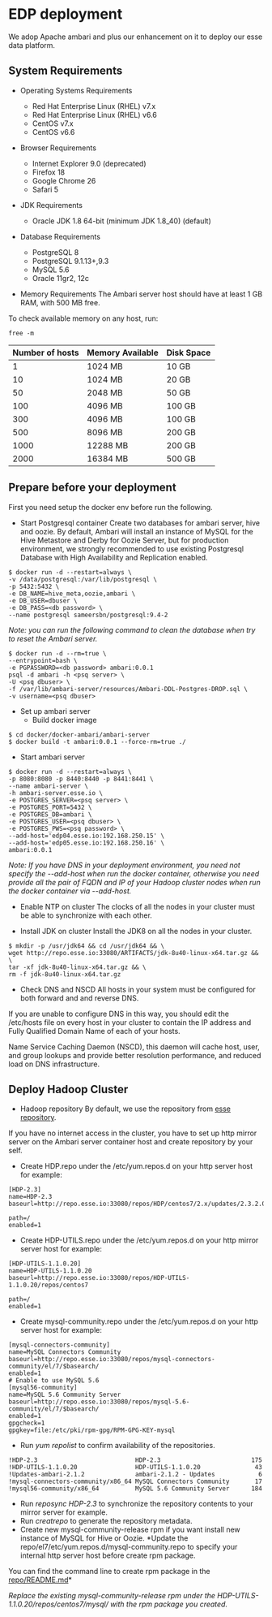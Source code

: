 # EDP deployment

We adop Apache ambari and plus our enhancement on it to deploy our esse data platform.

## System Requirements

* Operating Systems Requirements
  - Red Hat Enterprise Linux (RHEL) v7.x
  - Red Hat Enterprise Linux (RHEL) v6.6
  - CentOS v7.x
  - CentOS v6.6

* Browser Requirements
  - Internet Explorer 9.0 (deprecated)
  - Firefox 18
  - Google Chrome 26
  - Safari 5

* JDK Requirements
  - Oracle JDK 1.8 64-bit (minimum JDK 1.8_40) (default)

* Database Requirements
  - PostgreSQL 8
  - PostgreSQL 9.1.13+,9.3
  - MySQL 5.6
  - Oracle 11gr2, 12c

* Memory Requirements
The Ambari server host should have at least 1 GB RAM, with 500 MB free.

To check available memory on any host, run:
```
free -m
```

| Number of hosts | Memory Available | Disk Space |
|-----------------|------------------|------------|
| 1  | 1024 MB | 10 GB
| 10 | 1024 MB | 20 GB
| 50 | 2048 MB | 50 GB
| 100| 4096 MB |100 GB
| 300| 4096 MB |100 GB
| 500| 8096 MB |200 GB
|1000|12288 MB |200 GB
|2000|16384 MB |500 GB

## Prepare before your deployment

First you need setup the docker env before run the following.

* Start Postgresql container
Create two databases for ambari server, hive and oozie. By default, Ambari will install an instance of MySQL for the Hive Metastore and Derby for Oozie Server, but for production environment, we strongly recommended to use existing Postgresql Database with High Availability and Replication enabled.
```
$ docker run -d --restart=always \
-v /data/postgresql:/var/lib/postgresql \
-p 5432:5432 \
-e DB_NAME=hive_meta,oozie,ambari \
-e DB_USER=dbuser \
-e DB_PASS=<db password> \
--name postgresql sameersbn/postgresql:9.4-2
```

*Note: you can run the following command to clean the database when try to reset the Ambari server.*
```
$ docker run -d --rm=true \
--entrypoint=bash \
-e PGPASSWORD=<db password> ambari:0.0.1 
psql -d ambari -h <psq server> \
-U <psq dbuser> \
-f /var/lib/ambari-server/resources/Ambari-DDL-Postgres-DROP.sql \
-v username=<psq dbuser>
```

* Set up ambari server
  - Build docker image
```
$ cd docker/docker-ambari/ambari-server
$ docker build -t ambari:0.0.1 --force-rm=true ./
```

  - Start ambari server
```
$ docker run -d --restart=always \
-p 8080:8080 -p 8440:8440 -p 8441:8441 \
--name ambari-server \
-h ambari-server.esse.io \
-e POSTGRES_SERVER=<psq server> \
-e POSTGRES_PORT=5432 \
-e POSTGRES_DB=ambari \
-e POSTGRES_USER=<psq dbuser> \
-e POSTGRES_PWS=<psq password> \
--add-host='edp04.esse.io:192.168.250.15' \
--add-host='edp05.esse.io:192.168.250.16' \
ambari:0.0.1
```
*Note: If you have DNS in your deployment environment, you need not specify the --add-host when run the docker container, otherwise you need provide all  the pair of FQDN and IP of your Hadoop cluster nodes when run the docker container via --add-host.*

* Enable NTP on cluster
The clocks of all the nodes in your cluster must be able to synchronize with each other.

* Install JDK on cluster
Install the JDK8 on all the nodes in your cluster.
```
$ mkdir -p /usr/jdk64 && cd /usr/jdk64 && \
wget http://repo.esse.io:33080/ARTIFACTS/jdk-8u40-linux-x64.tar.gz && \
tar -xf jdk-8u40-linux-x64.tar.gz && \
rm -f jdk-8u40-linux-x64.tar.gz
```

* Check DNS and NSCD
All hosts in your system must be configured for both forward and and reverse DNS.

If you are unable to configure DNS in this way, you should edit the /etc/hosts file on every host in your cluster to contain the IP address and Fully Qualified Domain Name of each of your hosts.

Name Service Caching Daemon (NSCD), this daemon will cache host, user, and group lookups and provide better resolution performance, and reduced load on DNS infrastructure.

## Deploy Hadoop Cluster

* Hadoop repository
By default, we use the repository from [esse repository](http://repo.esse.io:33080/repos).

If you have no internet access in the cluster, you have to set up http mirror server on the Ambari server container host and create repository by your self.
  - Create HDP.repo under the /etc/yum.repos.d on your http server host for example:
```
[HDP-2.3]
name=HDP-2.3
baseurl=http://repo.esse.io:33080/repos/HDP/centos7/2.x/updates/2.3.2.0

path=/
enabled=1
```

  - Create HDP-UTILS.repo under the /etc/yum.repos.d on your http mirror server host for example:
```
[HDP-UTILS-1.1.0.20]
name=HDP-UTILS-1.1.0.20
baseurl=http://repo.esse.io:33080/repos/HDP-UTILS-1.1.0.20/repos/centos7

path=/
enabled=1
```

  - Create mysql-community.repo under the /etc/yum.repos.d on your http server host for example:
```
[mysql-connectors-community]
name=MySQL Connectors Community
baseurl=http://repo.esse.io:33080/repos/mysql-connectors-community/el/7/$basearch/
enabled=1
# Enable to use MySQL 5.6
[mysql56-community]
name=MySQL 5.6 Community Server
baseurl=http://repo.esse.io:33080/repos/mysql-5.6-community/el/7/$basearch/
enabled=1
gpgcheck=1
gpgkey=file:/etc/pki/rpm-gpg/RPM-GPG-KEY-mysql
```

  - Run *yum repolist* to confirm availability of the repositories.
```
!HDP-2.3                           HDP-2.3                         175
!HDP-UTILS-1.1.0.20                HDP-UTILS-1.1.0.20               43
!Updates-ambari-2.1.2              ambari-2.1.2 - Updates            6
!mysql-connectors-community/x86_64 MySQL Connectors Community       17
!mysql56-community/x86_64          MySQL 5.6 Community Server      184
```

  - Run *reposync HDP-2.3* to synchronize the repository contents to your mirror server for example.
  - Run *creatrepo <repo location>* to generate the repository metadata.
  - Create new mysql-community-release rpm if you want install new instance of MySQL for Hive or Oozie.
*Update the repo/el7/etc/yum.repos.d/mysql-community.repo to specify your internal http server host before create rpm package.

You can find the command line to create rpm package in the [repo/README.md](../repo/README.md)*

*Replace the existing mysql-community-release rpm under the HDP-UTILS-1.1.0.20/repos/centos7/mysql/ with the rpm package you created.*
